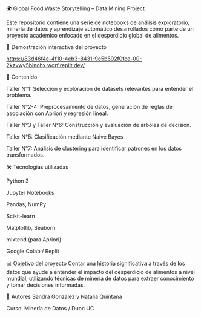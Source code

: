 🌍 Global Food Waste Storytelling – Data Mining Project

Este repositorio contiene una serie de notebooks de análisis exploratorio, minería de datos y aprendizaje automático desarrollados como parte de un proyecto académico enfocado en el desperdicio global de alimentos.

🔗 Demostración interactiva del proyecto

https://83d46f4c-4f10-4eb3-8431-9e5b592f0fce-00-2kzvwy5binohx.worf.replit.dev/

📁 Contenido

Taller N°1: Selección y exploración de datasets relevantes para entender el problema.

Taller N°2-4: Preprocesamiento de datos, generación de reglas de asociación con Apriori y regresión lineal.

Taller N°3 y Taller N°6: Construcción y evaluación de árboles de decisión.

Taller N°5: Clasificación mediante Naive Bayes.

Taller N°7: Análisis de clustering para identificar patrones en los datos transformados.

🛠️ Tecnologías utilizadas

Python 3

Jupyter Notebooks

Pandas, NumPy

Scikit-learn

Matplotlib, Seaborn

mlxtend (para Apriori)

Google Colab / Replit

📊 Objetivo del proyecto
Contar una historia significativa a través de los datos que ayude a entender el impacto del desperdicio de alimentos a nivel mundial, utilizando técnicas de minería de datos para extraer conocimiento y tomar decisiones informadas.

🤖 Autores
Sandra Gonzalez y Natalia Quintana

Curso: Minería de Datos / Duoc UC 
